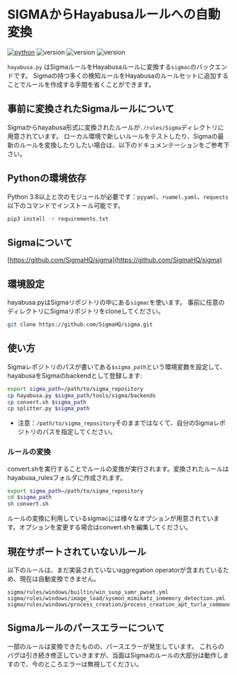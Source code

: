 # SIGMAからHayabusaルールへの自動変換
[![python](https://img.shields.io/badge/python-3.8-blue)](https://www.python.org/)
![version](https://img.shields.io/badge/Platform-Win-green)
![version](https://img.shields.io/badge/Platform-Lin-green)
![version](https://img.shields.io/badge/Platform-Mac-green)

`hayabusa.py` はSigmaルールをHayabusaルールに変換する`sigmac`のバックエンドです。
Sigmaの持つ多くの検知ルールをHayabusaのルールセットに追加することでルールを作成する手間を省くことができます。

## 事前に変換されたSigmaルールについて

Sigmaからhayabusa形式に変換されたルールが`./rules/Sigma`ディレクトリに用意されています。 
ローカル環境で新しいルールをテストしたり、Sigmaの最新のルールを変換したりしたい場合は、以下のドキュメンテーションをご参考下さい。

## Pythonの環境依存

Python 3.8以上と次のモジュールが必要です：`pyyaml`、`ruamel.yaml`、`requests` 
以下のコマンドでインストール可能です。

```sh
pip3 install -r requirements.txt
```

## Sigmaについて

[https://github.com/SigmaHQ/sigma](https://github.com/SigmaHQ/sigma)

## 環境設定

hayabusa.pyはSigmaリポジトリの中にある`sigmac`を使います。
事前に任意のディレクトリにSigmaリポジトリをcloneしてください。

```sh
git clone https://github.com/SigmaHQ/sigma.git
```

## 使い方

Sigmaレポジトリのパスが書いてある`$sigma_path`という環境変数を設定して、hayabusaをSigmaのbackendとして登録します:

```sh
export sigma_path=/path/to/sigma_repository
cp hayabusa.py $sigma_path/tools/sigma/backends
cp convert.sh $sigma_path
cp splitter.py $sigma_path
```

* 注意：`/path/to/sigma_repository`そのままではなくて、自分のSigmaレポジトリのパスを指定してください。

### ルールの変換
convert.shを実行することでルールの変換が実行されます。変換されたルールはhayabusa_rulesフォルダに作成されます。

```sh
export sigma_path=/path/to/sigma_repository
cd $sigma_path
sh convert.sh
```

ルールの変換に利用しているsigmacには様々なオプションが用意されています。オプションを変更する場合はconvert.shを編集してください。

## 現在サポートされていないルール

以下のルールは、まだ実装されていないaggregation operatorが含まれているため、現在は自動変換できません。

```
sigma/rules/windows/builtin/win_susp_samr_pwset.yml
sigma/rules/windows/image_load/sysmon_mimikatz_inmemory_detection.yml
sigma/rules/windows/process_creation/process_creation_apt_turla_commands_medium.yml
```

## Sigmaルールのパースエラーについて

一部のルールは変換できたものの、パースエラーが発生しています。
これらのバグは引き続き修正していきますが、当面はSigmaのルールの大部分は動作しますので、今のところエラーは無視してください。